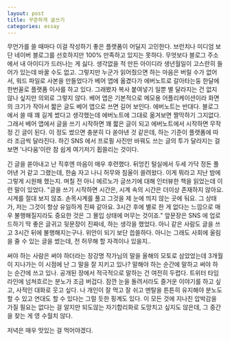 ```yaml
---
layout: post
title: 꾸준하게 글쓰기
categories: essay
---
```


무언가를 쓸 때마다 이걸 작성하기 좋은 플랫폼이 어딜지 고민한다. 브런치나 미디엄 보단 네이버 블로그를 선호하지만 100% 만족하고 있지는 못하다. 무엇보다 블로그 주소에서 내 아이디가 드러나는 게 싫다. 생각없을 적 만든 아이디라 생년월일이 고스란히 들어가 있는데 바꿀 수도 없고. 그렇지만 누군가 읽어줬으면 하는 마음은 버릴 수가 없어서, 워드 파일로 사본을 만들었다가 베어 앱에 옮겼다가 에버노트로 갈아타는둥 한달에 한번꼴로 플랫폼 이사를 하고 있다. 그래봤자 복사 붙여넣기 일뿐 별 달라지는 건 없지 않나 싶지만 의외로 그렇지 않다. 베어 앱은 기본적으로 메모용 어플리케이션이라 화면의 크기가 작아서 짧은 글도 베어 앱으로 쓰면 길어 보인다. 에버노트는 반대다. 블로그에서 쓸 때 꽤 길게 썼다고 생각했는데 에버노트에 그대로 옮겨보면 짤막하기 그지없다. 그래서 베어 앱에서 글을 쓰기 시작하면 꽤 짧은 글이 되고 에버노트에서 시작하면 무작정 긴 글이 된다. 이 정도 썼으면 충분히 다 쏟아낸 것 같은데, 하는 기준이 플랫폼에 따라 조금씩 달라진다. 하긴 SNS 에서 프로필 사진만 바꿔도 쓰는 글의 투가 달라지는 걸 보면 '나다움'이란 참 쉽게 여기저기 휩쓸리는 것이다.

긴 글을 쏟아내고 난 직후엔 마음이 매우 후련했다. 뒤엉킨 털실에서 두세 가닥 정돈 풀어낸 거 같고 그랬는데, 한숨 자고 나니 허무와 침울이 쓸려왔다. 이게 뭐라고 지난 밤에 그렇게 시원해 했는지. 며칠 전 아니 에르노가 글쓰기에 대해 인터뷰한 책을 읽었는데 이런 말이 있었다. "글을 쓰기 시작하면 시간은, 시계 속의 시간은 더이상 존재하지 않아요. 시계를 절대 보지 않죠. 손목시계를 풀고 그것을 제 눈에 띄지 않는 곳에 둬요. 그 상태가, 저는 그것이 항상 유일하게 진짜 같아요. 3시간 후에 별로 한 게 없다는 느낌으로 매우 불행해질지라도 중요한 것은 그 몰입 상태에 머무는 것이죠." 앞문장은 SNS 에 업로드하기 딱 좋은 글귀고 뒷문장이 진짜네, 하는 생각을 했었다. 아니 같은 사람도 글을 쓰고 3시간 뒤에 불행해지는구나. 위안이 되기 보단 씁쓸하다. 아니는 그래도 사회에 울림을 줄 수 있는 글을 썼는데, 전 허무해 할 자격이나 있을지..

써야 하는 사람은 써야 하더라는 장강명 작가님의 말을 올해의 모토로 삼았었는데 3개월이 지나가는 이 시점에 난 그 말을 잘 지키고 있나? 말해야 하는 순간에 말하고 써야 하는 순간에 쓰고 있나. 공개된 장에서 적극적으로 말하는 건 여전히 두렵다. 트위터 타임라인에 넘쳐흐르는 분노가 조금 버겁다. 잠깐 눈을 돌려서라도 즐거운 이야기를 하고 싶고, 사적인 대화로 웃고 싶다. 나 개인이 잘 먹고 잘 쉬고 멘탈을 튼튼히 유지해야 분노도 할 수 있고 연대도 할 수 있다는 그럴 듯한 핑계도 있다. 이 모든 것에 지나친 압박감을 가질 필요는 없다는 걸 알지만 되도않는 자기합리화로 도망치고 싶지도 않은데, 그 중간을 찾는 게 영 수월치 않다.

저녁은 매우 맛있는 걸 먹어야겠다.